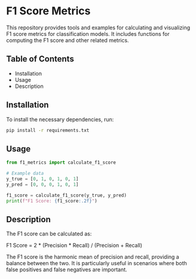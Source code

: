 # F1 Score Metrics

This repository provides tools and examples for calculating and visualizing F1 score metrics for classification models. It includes functions for computing the F1 score and other related metrics.

## Table of Contents

- Installation
- Usage
- Description

## Installation

To install the necessary dependencies, run:

```bash
pip install -r requirements.txt
```
## Usage
```python
from f1_metrics import calculate_f1_score

# Example data
y_true = [0, 1, 0, 1, 0, 1]
y_pred = [0, 0, 0, 1, 0, 1]

f1_score = calculate_f1_score(y_true, y_pred)
print(f"F1 Score: {f1_score:.2f}")
```

## Description

The F1 score can be calculated as:

F1 Score = 2 * (Precision * Recall) / (Precision + Recall)

The F1 score is the harmonic mean of precision and recall, providing a balance between the two. It is particularly useful in scenarios where both false positives and false negatives are important.